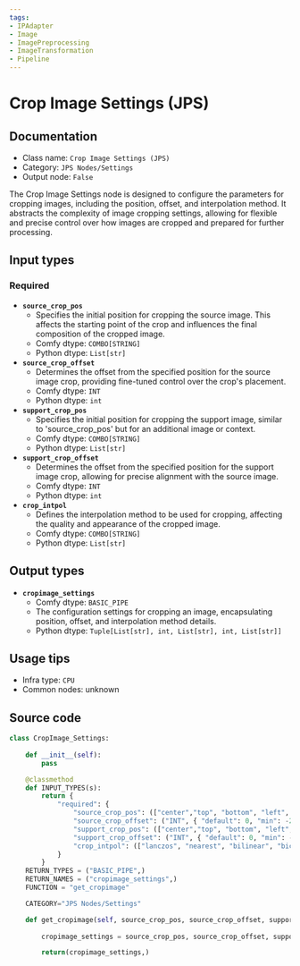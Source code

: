 ```yaml
---
tags:
- IPAdapter
- Image
- ImagePreprocessing
- ImageTransformation
- Pipeline
---
```


# Crop Image Settings (JPS)
## Documentation
- Class name: `Crop Image Settings (JPS)`
- Category: `JPS Nodes/Settings`
- Output node: `False`

The Crop Image Settings node is designed to configure the parameters for cropping images, including the position, offset, and interpolation method. It abstracts the complexity of image cropping settings, allowing for flexible and precise control over how images are cropped and prepared for further processing.
## Input types
### Required
- **`source_crop_pos`**
    - Specifies the initial position for cropping the source image. This affects the starting point of the crop and influences the final composition of the cropped image.
    - Comfy dtype: `COMBO[STRING]`
    - Python dtype: `List[str]`
- **`source_crop_offset`**
    - Determines the offset from the specified position for the source image crop, providing fine-tuned control over the crop's placement.
    - Comfy dtype: `INT`
    - Python dtype: `int`
- **`support_crop_pos`**
    - Specifies the initial position for cropping the support image, similar to 'source_crop_pos' but for an additional image or context.
    - Comfy dtype: `COMBO[STRING]`
    - Python dtype: `List[str]`
- **`support_crop_offset`**
    - Determines the offset from the specified position for the support image crop, allowing for precise alignment with the source image.
    - Comfy dtype: `INT`
    - Python dtype: `int`
- **`crop_intpol`**
    - Defines the interpolation method to be used for cropping, affecting the quality and appearance of the cropped image.
    - Comfy dtype: `COMBO[STRING]`
    - Python dtype: `List[str]`
## Output types
- **`cropimage_settings`**
    - Comfy dtype: `BASIC_PIPE`
    - The configuration settings for cropping an image, encapsulating position, offset, and interpolation method details.
    - Python dtype: `Tuple[List[str], int, List[str], int, List[str]]`
## Usage tips
- Infra type: `CPU`
- Common nodes: unknown


## Source code
```python
class CropImage_Settings:
    
    def __init__(self):
        pass

    @classmethod
    def INPUT_TYPES(s):
        return {
            "required": {
                "source_crop_pos": (["center","top", "bottom", "left", "right"],),
                "source_crop_offset": ("INT", { "default": 0, "min": -2048, "max": 2048, "step": 1, "display": "number" }),
                "support_crop_pos": (["center","top", "bottom", "left", "right"],),
                "support_crop_offset": ("INT", { "default": 0, "min": -2048, "max": 2048, "step": 1, "display": "number" }),
                "crop_intpol": (["lanczos", "nearest", "bilinear", "bicubic", "area", "nearest-exact"],),
            }   
        }
    RETURN_TYPES = ("BASIC_PIPE",) 
    RETURN_NAMES = ("cropimage_settings",)
    FUNCTION = "get_cropimage"

    CATEGORY="JPS Nodes/Settings"

    def get_cropimage(self, source_crop_pos, source_crop_offset, support_crop_pos, support_crop_offset, crop_intpol,):
       
        cropimage_settings = source_crop_pos, source_crop_offset, support_crop_pos, support_crop_offset, crop_intpol

        return(cropimage_settings,)

```
